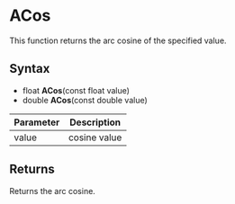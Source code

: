 # ACos #

This function returns the arc cosine of the specified value.

## Syntax ##

- float **ACos**(const float value)
- double **ACos**(const double value)

| Parameter | Description |
| --- | --- |
| value | cosine value |

## Returns ##

Returns the arc cosine.

